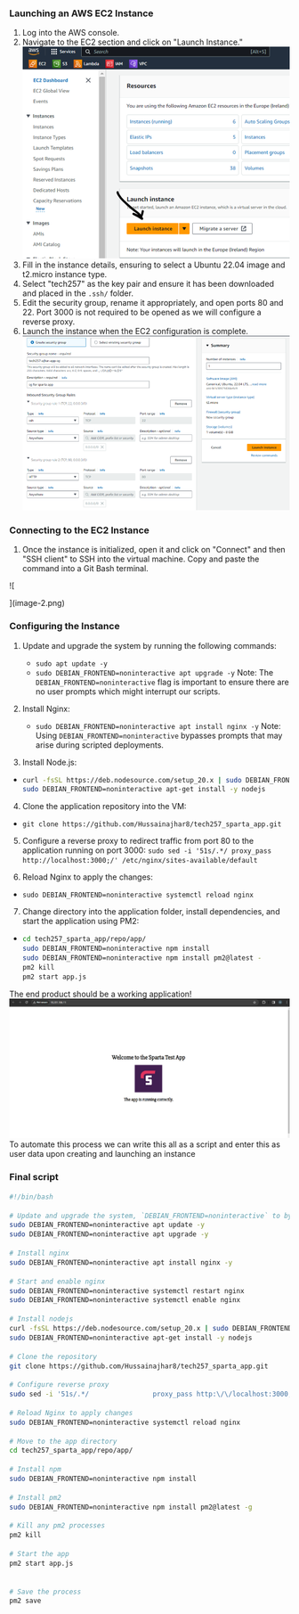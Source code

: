 ### Launching an AWS EC2 Instance

1. Log into the AWS console.
2. Navigate to the EC2 section and click on "Launch Instance." ![alt text](image.png)
3. Fill in the instance details, ensuring to select a Ubuntu 22.04 image and t2.micro instance type.
4. Select "tech257" as the key pair and ensure it has been downloaded and placed in the `.ssh/` folder.
5. Edit the security group, rename it appropriately, and open ports 80 and 22. Port 3000 is not required to be opened as we will configure a reverse proxy.
6. Launch the instance when the EC2 configuration is complete.
![alt text](image-1.png)

### Connecting to the EC2 Instance

1. Once the instance is initialized, open it and click on "Connect" and then "SSH client" to SSH into the virtual machine. Copy and paste the command into a Git Bash terminal.

![
  
](image-2.png)
### Configuring the Instance

1. Update and upgrade the system by running the following commands:
   - `sudo apt update -y`
   - `sudo DEBIAN_FRONTEND=noninteractive apt upgrade -y`
   Note: The `DEBIAN_FRONTEND=noninteractive` flag is important to ensure there are no user prompts which might interrupt our scripts.

2. Install Nginx:
   - `sudo DEBIAN_FRONTEND=noninteractive apt install nginx -y`
   Note: Using `DEBIAN_FRONTEND=noninteractive` bypasses prompts that may arise during scripted deployments.

3. Install Node.js:
  - ```bash
    curl -fsSL https://deb.nodesource.com/setup_20.x | sudo DEBIAN_FRONTEND=noninteractive -E bash -
    sudo DEBIAN_FRONTEND=noninteractive apt-get install -y nodejs
    ```

4. Clone the application repository into the VM:
- `git clone https://github.com/Hussainajhar8/tech257_sparta_app.git`

5. Configure a reverse proxy to redirect traffic from port 80 to the application running on port 3000: `sudo sed -i '51s/.*/ proxy_pass http://localhost:3000;/' /etc/nginx/sites-available/default`


6. Reload Nginx to apply the changes:
- `sudo DEBIAN_FRONTEND=noninteractive systemctl reload nginx`

7. Change directory into the application folder, install dependencies, and start the application using PM2:
 -  ```bash
    cd tech257_sparta_app/repo/app/
    sudo DEBIAN_FRONTEND=noninteractive npm install
    sudo DEBIAN_FRONTEND=noninteractive npm install pm2@latest -
    pm2 kill
    pm2 start app.js
    ```
The end product should be a working application!
![alt text](image-3.png)
To automate this process we can write this all as a script and enter this as user data upon creating and launching an instance

### Final script
```bash
#!/bin/bash

# Update and upgrade the system, `DEBIAN_FRONTEND=noninteractive` to bypass user-prompts
sudo DEBIAN_FRONTEND=noninteractive apt update -y
sudo DEBIAN_FRONTEND=noninteractive apt upgrade -y

# Install nginx
sudo DEBIAN_FRONTEND=noninteractive apt install nginx -y

# Start and enable nginx
sudo DEBIAN_FRONTEND=noninteractive systemctl restart nginx
sudo DEBIAN_FRONTEND=noninteractive systemctl enable nginx

# Install nodejs
curl -fsSL https://deb.nodesource.com/setup_20.x | sudo DEBIAN_FRONTEND=noninteractive -E bash -
sudo DEBIAN_FRONTEND=noninteractive apt-get install -y nodejs

# Clone the repository
git clone https://github.com/Hussainajhar8/tech257_sparta_app.git

# Configure reverse proxy
sudo sed -i '51s/.*/                proxy_pass http:\/\/localhost:3000;/' /etc/nginx/sites-available/default

# Reload Nginx to apply changes
sudo DEBIAN_FRONTEND=noninteractive systemctl reload nginx

# Move to the app directory
cd tech257_sparta_app/repo/app/

# Install npm
sudo DEBIAN_FRONTEND=noninteractive npm install

# Install pm2
sudo DEBIAN_FRONTEND=noninteractive npm install pm2@latest -g

# Kill any pm2 processes
pm2 kill

# Start the app
pm2 start app.js


# Save the process
pm2 save
```